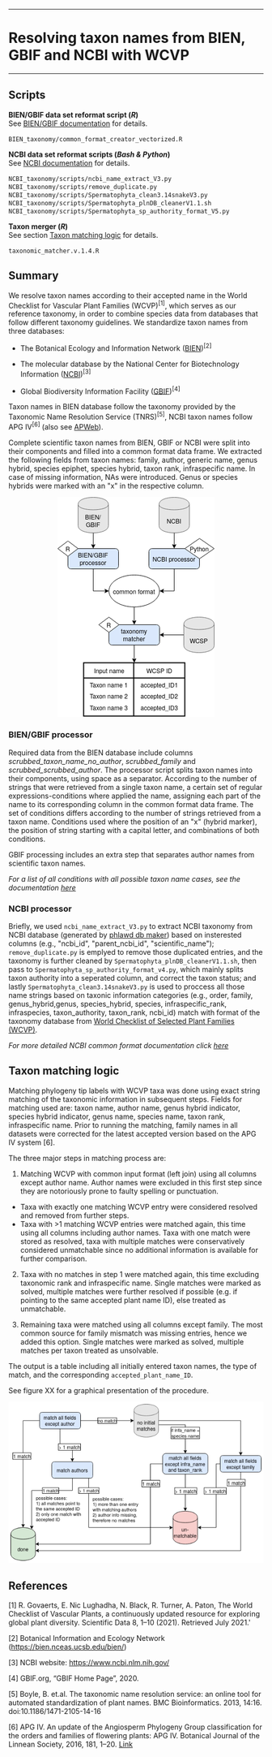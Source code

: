 
---
# Resolving taxon names from BIEN, GBIF and NCBI with WCVP
---


## Scripts 

**BIEN/GBIF data set reformat script (_R_)**  
See [BIEN/GBIF documentation](/BIEN_taxonomy/BIEN_common_format_documentation.md) for details.

    BIEN_taxonomy/common_format_creator_vectorized.R 

**NCBI data set reformat scripts (_Bash & Python_)**  
See [NCBI documentation](/NCBI_taxonomy/README.md) for details.

    NCBI_taxonomy/scripts/ncbi_name_extract_V3.py  
    NCBI_taxonomy/scripts/remove_duplicate.py  
    NCBI_taxonomy/scripts/Spermatophyta_clean3.14snakeV3.py  
    NCBI_taxonomy/scripts/Spermatophyta_plnDB_cleanerV1.1.sh  
    NCBI_taxonomy/scripts/Spermatophyta_sp_authority_format_V5.py  
    
**Taxon merger (_R_)**    
See section [Taxon matching logic](#taxon-matching-logic) for details.

    taxonomic_matcher.v.1.4.R   
<!--
**Taxonomic matching**  

*taxonomic_matcherV1.2_MT.R* performs the matching of the selected common format resulting from BIEN or NCBI data with the [World Checklist of Selected Plant Families (WCVP)](https://wcsp.science.kew.org/home.do).


##   Workflow for taxon matching logic
![workflow for matching](workflow_matching.png) -->


## Summary
We resolve taxon names according to their accepted name in the World Checklist for Vascular Plant Families (WCVP)<sup>[1]</sup>, which serves as our reference taxonomy, in order to combine species data from databases that follow different taxonomy guidelines. We standardize taxon names from three databases:  

+ The Botanical Ecology and Information Network ([BIEN](https://biendata.org/))<sup>[2]</sup>  
	
+ The molecular database by the National Center for Biotechnology Information ([NCBI](https://www.ncbi.nlm.nih.gov/))<sup>[3]</sup>  

+ Global Biodiversity Information Facility ([GBIF](https://www.gbif.org/))<sup>[4]</sup> 

Taxon names in BIEN database follow the taxonomy provided by the Taxonomic Name Resolution Service (TNRS)<sup>[5]</sup>, NCBI taxon names follow APG IV<sup>[6]</sup> (also see [APWeb](http://www.mobot.org/MOBOT/research/APweb/)). 

Complete scientific taxon names from BIEN, GBIF or NCBI were split into their components and filled into a common format data frame. We extracted the following fields from taxon names: family, author, generic name, genus hybrid, species epiphet, species hybrid, taxon rank, infraspecific name. In case of missing information, NAs were introduced. Genus or species hybrids were marked with an "x" in the respective column.

<p align="center">
<img src="taxonomy_matching_overview.png"/>  
</p>  


### BIEN/GBIF processor
Required data from the BIEN database include columns *scrubbed_taxon_name_no_author*, *scrubbed_family* and *scrubbed_scrubbed_author*. The processor script splits taxon names into their components, using space as a separator. According to the number of strings that were retrieved from a single taxon name, a certain set of regular expressions-conditions where applied the name, assigning each part of the name to its corresponding column in the common format data  frame. The set of conditions differs according to the number of strings retrieved from a taxon name. Conditions used where the position of an "x" (hybrid marker), the position of string starting with a capital letter, and combinations of both conditions. 

GBIF processing includes an extra step that separates author names from scientific taxon names.

_For a list of all conditions with all possible taxon name cases, see the documentation [here](/BIEN_taxonomy/BIEN_common_format_documentation.md)_



### NCBI processor  
Briefly, we used `ncbi_name_extract_V3.py` to extract NCBI taxonomy from NCBI database (generated by [phlawd db maker](https://github.com/blackrim/phlawd_db_maker)) based on insterested columns (e.g., "ncbi_id", "parent_ncbi_id", "scientific_name"); `remove_duplicate.py` is emplyed to remove those duplicated entries, and the taxonomy is further cleaned by `Spermatophyta_plnDB_cleanerV1.1.sh`, then pass to `Spermatophyta_sp_authority_format_v4.py`, which mainly splits taxon authority into a seperated column, and correct the taxon status; and lastly  `Spermatophyta_clean3.14snakeV3.py` is used to proccess all those name strings based on taxonic information categories (e.g., order, family, genus_hybrid,genus, species_hybrid, species, infraspecific_rank, infraspecies, taxon_authority, taxon_rank, ncbi_id) match with format of the taxonomy database from [World Checklist of Selected Plant Families (WCVP)](https://wcsp.science.kew.org/home.do).  

_For more detailed NCBI common format documentation click [here](/NCBI_taxonomy/README.md)_  

## Taxon matching logic
Matching phylogeny tip labels with WCVP taxa was done using exact string matching of the taxonomic information in subsequent steps. Fields for matching used are: taxon name, author name, genus hybrid indicator, species hybrid indicator, genus name, species name, taxon rank, infraspecific name. Prior to running the matching, family names in all datasets were corrected for the latest accepted version based on the APG IV system [6].


The three major steps in matching process are: 

1. Matching WCVP with common input format (left join) using all columns except author name. Author names were excluded in this first step since they are notoriously prone to faulty spelling or punctuation. 
  + Taxa with exactly one matching WCVP entry were considered resolved and removed from further steps.
  + Taxa with >1 matching WCVP entries were matched again, this time using all columns including author names. Taxa with one match were stored as resolved, taxa with multiple matches were conservatively considered  unmatchable since no additional information is available for further comparison.

2. Taxa with no matches in step 1 were matched again, this time excluding taxonomic rank and infraspecific name. Single matches were marked as solved, multiple matches were further resolved if possible (e.g. if pointing to the same accepted plant name ID), else treated as unmatchable.

3. Remaining taxa were matched using all columns except family. The most common source for family mismatch was missing entries, hence we added this option. Single matches were marked as solved, multiple matches per taxon treated as unsolvable.

<!--
Matching is carried out following 3 major steps:

In the first step, a `left_join` (keeping all rows from the input dataframe) of the input data set with the relevant WCVP dataframe is performed, using all columns for matching except for author names. Author names are prone to spelling or punctuation errors, which is why they were excluded here. Taxon names with one matching `accepted_plant_name_ID` were stored as resolved. Cases with more than one match were further processed by performing another left join, this time including author names. Cases with one match were added as resolved, cases with multiple matches were conservatively considered as unmatchable.

In the second step and third step, cases with no matches in step 1 were processed:

2. For taxon names with ranks below the species level and identical species and infraspecific names, we performed a `left_join`, excluding `taxonomic_rank` and `infraspecific` name from matching.  
		
3. For the remaining cases with no initial match, we matched both data frames using all columns except for family.  
		
As before, single and multiple matches were added to the respective data frames in both steps.  
	-->
The output is a table including all initially entered taxon names, the type of match, and the corresponding `accepted_plant_name_ID`.  

See figure XX for a graphical presentation of the procedure.

<p align="center">
<img src="workflow_matching.png"/>  
</p>  

## References  

[1] R. Govaerts, E. Nic Lughadha, N. Black, R. Turner, A. Paton, The World Checklist of Vascular Plants, a continuously updated resource for exploring global plant diversity. Scientific Data 8, 1–10 (2021). Retrieved July 2021.'  

[2] Botanical Information and Ecology Network (https://bien.nceas.ucsb.edu/bien/)  

[3] NCBI website: https://www.ncbi.nlm.nih.gov/  

[4] GBIF.org, “GBIF Home Page”, 2020.

[5] Boyle, B. et.al. The taxonomic name resolution service: an online tool for automated standardization of plant names. BMC Bioinformatics. 2013, 14:16. doi:10.1186/1471-2105-14-16  

[6] APG IV. An update of the Angiosperm Phylogeny Group classification for the orders and families of flowering plants: APG IV. Botanical Journal of the Linnean Society, 2016, 181, 1–20. [Link](https://academic.oup.com/botlinnean/article/181/1/1/2416499)  

